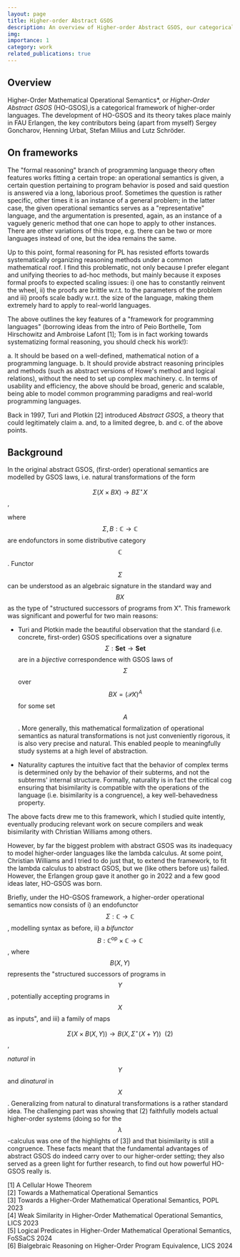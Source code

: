 ```yaml
---
layout: page
title: Higher-order Abstract GSOS
description: An overview of Higher-order Abstract GSOS, our categorical framework of higher-order programming languages.
img:
importance: 1
category: work
related_publications: true
---
```


## Overview

Higher-Order Mathematical Operational Semantics*, or *Higher-Order Abstract GSOS* (HO-GSOS),is a categorical framework of higher-order languages. The development of HO-GSOS and its theory takes place mainly in FAU Erlangen, the key contributors being (apart from myself) Sergey Goncharov, Henning Urbat, Stefan Milius and Lutz Schröder.

## On frameworks

The "formal reasoning" branch of programming language theory often features works fitting a certain trope: an operational semantics is given, a certain question pertaining to program behavior is posed and said question is answered via a long, laborious proof. Sometimes the question is rather specific, other times it is an instance of a general problem; in the latter case, the given operational semantics serves as a "representative" language, and the argumentation is presented, again, as an instance of a vaguely generic method that one can hope to apply to other instances. There are other variations of this trope, e.g. there can be two or more languages instead of one, but the idea remains the same.

Up to this point, formal reasoning for PL has resisted efforts towards systematically organizing reasoning methods under a common mathematical roof. I find this problematic, not only because I prefer elegant and unifying theories to ad-hoc methods, but mainly because it exposes formal proofs to expected scaling issues: i) one has to constantly reinvent the wheel, ii) the proofs are brittle w.r.t. to the parameters of the problem and iii) proofs scale badly w.r.t. the size of the language, making them extremely hard to apply to real-world languages.

The above outlines the key features of a "framework for programming languages" (borrowing ideas from the intro of Peio Borthelle, Tom Hirschowitz and Ambroise Lafont [1]; Tom is in fact working towards systematizing formal reasoning, you should check his work!):

a. It should be based on a well-defined, mathematical notion of a programming language.
b. It should provide abstract reasoning principles and methods (such as
  abstract versions of Howe's method and logical relations), without the need to
  set up complex machinery.
c. In terms of usability and efficiency, the above should be broad, generic and scalable, being able to model common programming paradigms and real-world programming languages.

Back in 1997, Turi and Plotkin [2] introduced *Abstract GSOS*, a theory that could legitimately claim a. and, to a limited degree, b. and c. of the above points.

## Background

In the original abstract GSOS, (first-order) operational semantics are modelled by GSOS laws, i.e. natural transformations of the form

$$\Sigma(X \times BX) \to B\Sigma^{\star}X$$,

where $$\Sigma, B : \mathbb{C} \to \mathbb{C}$$ are endofunctors in some distributive category $$\mathbb{C}$$. Functor $$\Sigma$$ can be understood as an algebraic signature in the standard way and $$B X$$ as the type of "structured successors of programs from X". This framework was significant and powerful for two main reasons:

- Turi and Plotkin made the beautiful observation that the standard (i.e. concrete, first-order) GSOS specifications over a signature $$\Sigma : \mathbf{Set} \to \mathbf{Set}$$ are in a *bijective* correspondence with GSOS laws of $$\Sigma$$ over $$BX = (\mathcal{P}X)^{A}$$ for some set $$A$$. More generally, this mathematical formalization of operational semantics as natural transformations is not just conveniently rigorous, it is also very precise and natural. This enabled people to meaningfully study systems at a high level of abstraction.

- Naturality captures the intuitive fact that the behavior of complex terms is determined only by the behavior of their subterms, and not the subterms' internal structure. Formally, naturality is in fact the critical cog ensuring that bisimilarity is compatible with the operations of the language (i.e. bisimilarity is a congruence), a key well-behavedness property.

The above facts drew me to this framework, which I studied quite intently, eventually producing relevant work on secure compilers and weak bisimilarity with Christian Williams  among others.

However, by far the biggest problem with abstract GSOS was its inadequacy to model higher-order languages like the lambda calculus. At some point, Christian Williams  and I tried to do just that, to extend the framework, to fit the lambda calculus to abstract GSOS, but we (like others before us) failed. However, the Erlangen group gave it another go in 2022 and a few good ideas later, HO-GSOS was born.

Briefly, under the HO-GSOS framework, a higher-order operational semantics now consists of i) an endofunctor $$\Sigma : \mathbb{C} \to \mathbb{C}$$, modelling syntax as before, ii) a *bifunctor* $$B : \mathbb{C}^{\mathrm{op}} \times \mathbb{C} \to \mathbb{C}$$, where $$B(X,Y)$$ represents the "structured successors of programs in $$Y$$, potentially accepting programs in $$X$$ as inputs", and iii) a family of maps


$$\Sigma(X \times B(X,Y)) \to B(X, \Sigma^{\star}(X + Y))~~(2)$$,

*natural* in $$Y$$ and *dinatural* in $$X$$. Generalizing from natural to dinatural transformations is a rather standard idea. The challenging part was showing that (2) faithfully models actual higher-order systems (doing so for the $$\lambda$$-calculus was one of the highlights of [3]) and that bisimilarity is still a congruence. These facts meant that the fundamental advantages of abstract GSOS do indeed carry over to our higher-order setting; they also served as a green light for further research, to find out how powerful HO-GSOS really is.

[1] A Cellular Howe Theorem\
[2] Towards a Mathematical Operational Semantics\
[3] Towards a Higher-Order Mathematical Operational Semantics, POPL 2023\
[4] Weak Similarity in Higher-Order Mathematical Operational Semantics, LICS 2023\
[5] Logical Predicates in Higher-Order Mathematical Operational Semantics, FoSSaCS 2024\
[6] Bialgebraic Reasoning on Higher-Order Program Equivalence, LICS 2024


